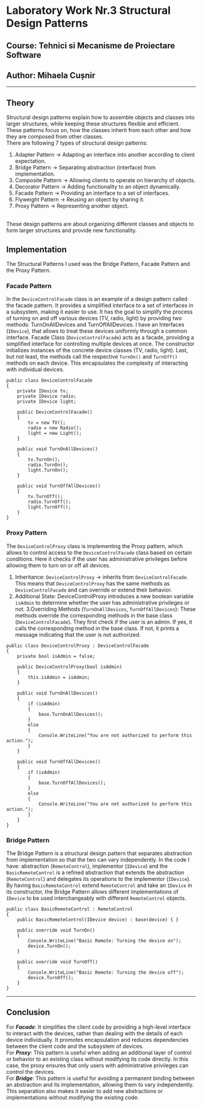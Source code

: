 # Laboratory Work Nr.3 Structural Design Patterns
## Course: Tehnici si Mecanisme de Proiectare Software
## Author: Mihaela Cușnir
****
## Theory
Structural design patterns explain how to assemble objects and classes into larger structures, while keeping these structures flexible and efficient. These patterns focus on, how the classes inherit from each other and how they are composed from other classes. 
<br>
There are following 7 types of structural design patterns:
</br>
  1. Adapter Pattern -> Adapting an interface into another according to client expectation.
  2. Bridge Pattern -> Separating abstraction (interface) from implementation.
  3. Composite Pattern -> Allowing clients to operate on hierarchy of objects.
  4. Decorator Pattern -> Adding functionality to an object dynamically.
  5. Facade Pattern -> Providing an interface to a set of interfaces.
  6. Flyweight Pattern -> Reusing an object by sharing it.
  7. Proxy Pattern -> Representing another object.
<br>
These design patterns are about organizing different classes and objects to form larger structures and provide new functionality.

## Implementation
The Structural Patterns I used was the Bridge Pattern, Facade Pattern and the Proxy Pattern.
### Facade Pattern
In the `DeviceControlFacade` class is an example of a design pattern called the facade pattern. It provides a simplified interface to a set of interfaces in a subsystem, making it easier to use. It has the goal to simplify the process of turning on and off various devices (TV, radio, light) by providing two methods: TurnOnAllDevices and TurnOffAllDevices. I have an Interfaces (`IDevice`), that allows to treat these devices uniformly through a common interface. Facade Class (`DeviceControlFacade`) acts as a facade, providing a simplified interface for controlling multiple devices at once. The constructor initializes instances of the concrete device classes (TV, radio, light). Last, but not least, the methods call the respective `TurnOn()` and `TurnOff()` methods on each device. This encapsulates the complexity of interacting with individual devices.

```
public class DeviceControlFacade
{
    private IDevice tv;
    private IDevice radio;
    private IDevice light;

    public DeviceControlFacade()
    {
        tv = new TV();
        radio = new Radio();
        light = new Light();
    }

    public void TurnOnAllDevices()
    {
        tv.TurnOn();
        radio.TurnOn();
        light.TurnOn();
    }

    public void TurnOffAllDevices()
    {
        tv.TurnOff();
        radio.TurnOff();
        light.TurnOff();
    }
}
```
### Proxy Pattern
The `DeviceControlProxy` class is implementing the Proxy pattern, which allows to control access to the `DeviceControlFacade` class based on certain conditions. Here it checks if the user has administrative privileges before allowing them to turn on or off all devices.
  1. Inheritance: `DeviceControlProxy` -> inherits from `DeviceControlFacade`. This means that `DeviceControlProxy` has the same methods as `DeviceControlFacade` and can override or extend their behavior.
  2. Additional State: DeviceControlProxy introduces a new boolean variable `isAdmin` to determine whether the user has administrative privileges or not.
  3.Overriding Methods (`TurnOnAllDevices`, `TurnOffAllDevices`): These methods override the corresponding methods in the base class (`DeviceControlFacade`). They first check if the user is an admin. If yes, it calls the corresponding method in the base class. If not, it prints a message indicating that the user is not authorized.
```
public class DeviceControlProxy : DeviceControlFacade
{
    private bool isAdmin = false;

    public DeviceControlProxy(bool isAdmin)
    {
        this.isAdmin = isAdmin;
    }

    public void TurnOnAllDevices()
    {
        if (isAdmin)
        {
            base.TurnOnAllDevices();
        }
        else
        {
            Console.WriteLine("You are not authorized to perform this action.");
        }
    }

    public void TurnOffAllDevices()
    {
        if (isAdmin)
        {
            base.TurnOffAllDevices();
        }
        else
        {
            Console.WriteLine("You are not authorized to perform this action.");
        }
    }
}
```
### Bridge Pattern
The Bridge Pattern is a structural design pattern that separates abstraction from implementation so that the two can vary independently. In the code I have: abstraction (`RemoteControl`), implementor (`IDevice`) and the `BasicRemoteControl` is a refined abstraction that extends the abstraction (`RemoteControl`) and delegates its operations to the implementor (`IDevice`). By having `BasicRemoteControl` extend `RemoteControl` and take an `IDevice` in its constructor, the Bridge Pattern allows different implementations of `IDevice` to be used interchangeably with different `RemoteControl` objects. 

```
public class BasicRemoteControl : RemoteControl
{
    public BasicRemoteControl(IDevice device) : base(device) { }

    public override void TurnOn()
    {
        Console.WriteLine("Basic Remote: Turning the device on");
        device.TurnOn();
    }

    public override void TurnOff()
    {
        Console.WriteLine("Basic Remote: Turning the device off");
        device.TurnOff();
    }
}

```

****
## Conclusion
For ***Facade***: It simplifies the client code by providing a high-level interface to interact with the devices, rather than dealing with the details of each device individually. It promotes encapsulation and reduces dependencies between the client code and the subsystem of devices.
<br>
For ***Proxy***: This pattern is useful when adding an additional layer of control or behavior to an existing class without modifying its code directly. In this case, the proxy ensures that only users with administrative privileges can control the devices.
<br>
For ***Bridge***:  This pattern is useful for avoiding a permanent binding between an abstraction and its implementation, allowing them to vary independently. This separation also makes it easier to add new abstractions or implementations without modifying the existing code.
